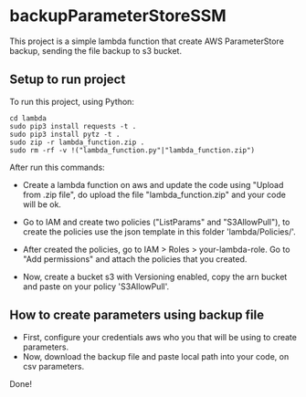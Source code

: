 # backupParameterStoreSSM

This project is a simple lambda function that create AWS ParameterStore backup, sending the file backup to s3 bucket.

## Setup to run project
To run this project, using Python:

```
cd lambda
sudo pip3 install requests -t .
sudo pip3 install pytz -t .
sudo zip -r lambda_function.zip .
sudo rm -rf -v !("lambda_function.py"|"lambda_function.zip")
``` 

After run this commands:

- Create a lambda function on aws and update the code using "Upload from .zip file",  do upload the file "lambda_function.zip" and your code will be ok.

- Go to IAM and create two policies ("ListParams" and "S3AllowPull"), to create the policies use the json template in this folder 'lambda/Policies/'.

- After created the policies, go to IAM > Roles > your-lambda-role. Go to "Add permissions" and attach the policies that you created.

- Now, create a bucket s3 with Versioning enabled, copy the arn bucket and paste on your policy 'S3AllowPull'.



## How to create parameters using backup file

- First, configure your credentials aws who you that will be using to create parameters.
- Now, download the backup file and paste local path into your code, on csv parameters.


Done!

